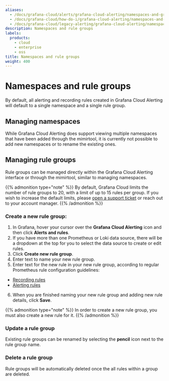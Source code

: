 ```yaml
---
aliases:
  - /docs/grafana-cloud/alerts/grafana-cloud-alerting/namespaces-and-groups/
  - /docs/grafana-cloud/how-do-i/grafana-cloud-alerting/namespaces-and-groups/
  - /docs/grafana-cloud/legacy-alerting/grafana-cloud-alerting/namespaces-and-groups/
description: Namespaces and rule groups
labels:
  products:
    - cloud
    - enterprise
    - oss
title: Namespaces and rule groups
weight: 400
---
```


# Namespaces and rule groups

By default, all alerting and recording rules created in Grafana Cloud Alerting will default to a single namespace and a single rule group.

## Managing namespaces

While Grafana Cloud Alerting does support viewing multiple namespaces that have been added through the mimirtool, it is currently not possible to add new namespaces or to rename the existing ones.

## Managing rule groups

Rule groups can be managed directly within the Grafana Cloud Alerting interface or through the mimirtool, similar to managing namespaces.

{{% admonition type="note" %}}
By default, Grafana Cloud limits the number of rule groups to 20, with a limit of up to 15 rules per group. If you wish to increase the default limits, please [open a support ticket](/profile/org#support) or reach out to your account manager.
{{% /admonition %}}

### Create a new rule group:

1. In Grafana, hover your cursor over the **Grafana Cloud Alerting** icon and then click **Alerts and rules**.
2. If you have more than one Prometheus or Loki data source, there will be a dropdown at the top for you to select the data source to create or edit rules.
3. Click **Create new rule group**.
4. Enter text to name your new rule group.
5. Enter text for the new rule in your new rule group, according to regular Prometheus rule configuration guidelines:

- [Recording rules](https://prometheus.io/docs/prometheus/latest/configuration/recording_rules/)
- [Alerting rules](https://prometheus.io/docs/prometheus/latest/configuration/alerting_rules/)

6. When you are finished naming your new rule group and adding new rule details, click **Save**.

{{% admonition type="note" %}}
In order to create a new rule group, you must also create a new rule for it.
{{% /admonition %}}

### Update a rule group

Existing rule groups can be renamed by selecting the **pencil** icon next to the rule group name.

### Delete a rule group

Rule groups will be automatically deleted once the all rules within a group are deleted.
